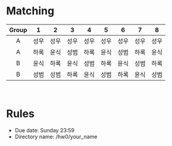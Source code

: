 # Matching
|Group |  1   |  2   |  3   |  4   |  5   |  6   |  7   |  8   |
| :--: | :--: | :--: | :--: | :--: | :--: | :--: | :--: | :--: |
|A| 성우 | 성우 | 성우 | 성우 | 성우 | 성우 | 성우 | 성우 |
|A| 하록 | 윤식 | 성범 | 하록 | 윤식 | 성범 | 하록 | 윤식 |
|B| 윤식 | 하록 | 윤식 | 성범 | 하록 | 윤식 | 성범 | 하록 |
|B| 성범 | 성범 | 하록 | 윤식 | 성범 | 하록 | 윤식 | 성범 |

</br>

# Rules

* Due date: Sunday 23:59
* Directory name: /hw0/your_name
